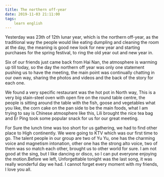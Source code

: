 ```yaml
---
title: The northern off-year
date: 2019-11-03 21:11:00
tags:
    learn english
---
```

Yesterday was 23th of 12th lunar year,
which is the northern off-year, as the traditional way the people would like
eating dumpling and cleaning the room at the day, the meaning is good new look
for new year and starting purchases for the spring festival, to ring the old
year out and new year in.

Six of our friends just came back from Hai Nan, the atmosphere
is warming up till today, so the day the northern off year was only one statement
pushing us to have the meeting, the main point was continually chatting in our own
way, sharing the photos and videos and the back of the story for each one.

We found a very specific restaurant was the hot pot in
North way, This is a very big stain-steel oven with open fire on the round
table centre, the people is sitting around the table with the fish, goose and
vegetables what you like, the corn cake on the pan side to be the main foods,
what I am trying to say is Chinese atmosphere like this, Lili brought the nice
tea bag and Er Ping took some popular snack for us for our great meeting.

For Sure the lunch time was too short for us gathering,
we had to find other place to High continently. We were going to KTV which was
our first time to go. The talent people in our group are two of Yu Yu, one has
the charming voice and magnetism intonation, other one has the strong alto voice,
two of them was so match each other, brought us to other world for sure. I am
not good at the sing, but I like dancing or disco, so I can put everyone enjoying
the motion.Before we left, Unforgettable tonight was the last
song, it was really wonderful day we had. I cannot forget every moment with my
friends, I love you all.